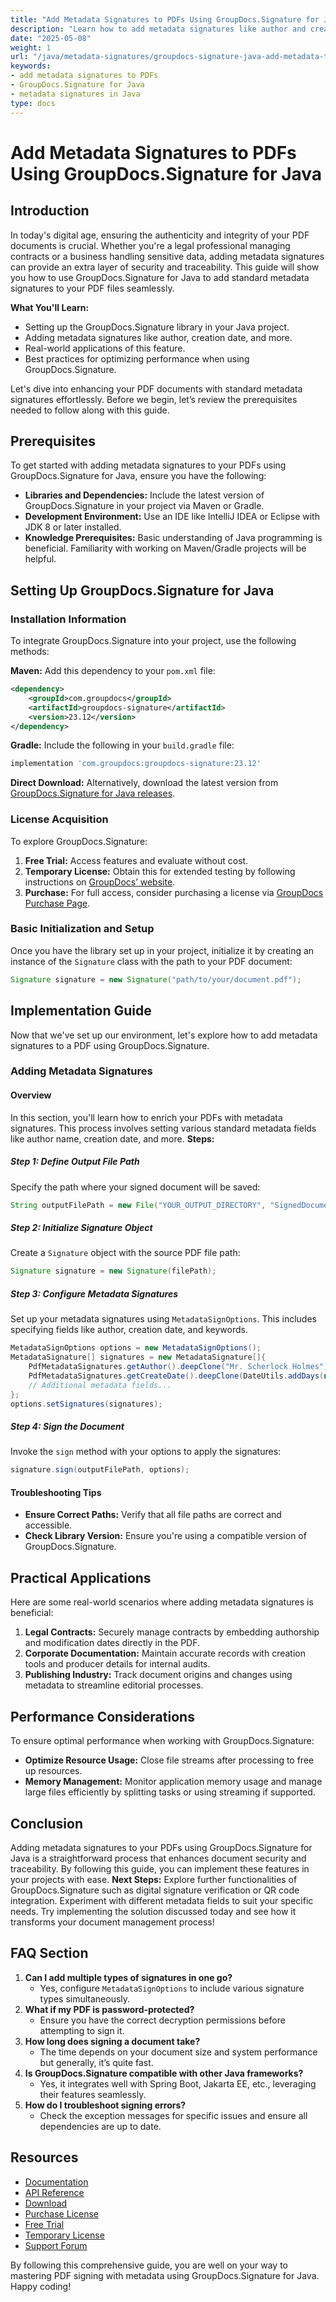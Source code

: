 ```yaml
---
title: "Add Metadata Signatures to PDFs Using GroupDocs.Signature for Java&#58; A Complete Guide"
description: "Learn how to add metadata signatures like author and creation date to your PDF documents using GroupDocs.Signature for Java. Secure your files with this comprehensive guide."
date: "2025-05-08"
weight: 1
url: "/java/metadata-signatures/groupdocs-signature-java-add-metadata-to-pdfs/"
keywords:
- add metadata signatures to PDFs
- GroupDocs.Signature for Java
- metadata signatures in Java
type: docs
---
```

# Add Metadata Signatures to PDFs Using GroupDocs.Signature for Java
## Introduction
In today's digital age, ensuring the authenticity and integrity of your PDF documents is crucial. Whether you're a legal professional managing contracts or a business handling sensitive data, adding metadata signatures can provide an extra layer of security and traceability. This guide will show you how to use GroupDocs.Signature for Java to add standard metadata signatures to your PDF files seamlessly.

**What You'll Learn:**
- Setting up the GroupDocs.Signature library in your Java project.
- Adding metadata signatures like author, creation date, and more.
- Real-world applications of this feature.
- Best practices for optimizing performance when using GroupDocs.Signature.

Let's dive into enhancing your PDF documents with standard metadata signatures effortlessly. Before we begin, let’s review the prerequisites needed to follow along with this guide.

## Prerequisites
To get started with adding metadata signatures to your PDFs using GroupDocs.Signature for Java, ensure you have the following:
- **Libraries and Dependencies:** Include the latest version of GroupDocs.Signature in your project via Maven or Gradle.
- **Development Environment:** Use an IDE like IntelliJ IDEA or Eclipse with JDK 8 or later installed.
- **Knowledge Prerequisites:** Basic understanding of Java programming is beneficial. Familiarity with working on Maven/Gradle projects will be helpful.

## Setting Up GroupDocs.Signature for Java
### Installation Information
To integrate GroupDocs.Signature into your project, use the following methods:

**Maven:**
Add this dependency to your `pom.xml` file:
```xml
<dependency>
    <groupId>com.groupdocs</groupId>
    <artifactId>groupdocs-signature</artifactId>
    <version>23.12</version>
</dependency>
```

**Gradle:**
Include the following in your `build.gradle` file:
```gradle
implementation 'com.groupdocs:groupdocs-signature:23.12'
```

**Direct Download:** 
Alternatively, download the latest version from [GroupDocs.Signature for Java releases](https://releases.groupdocs.com/signature/java/).

### License Acquisition
To explore GroupDocs.Signature:
1. **Free Trial:** Access features and evaluate without cost.
2. **Temporary License:** Obtain this for extended testing by following instructions on [GroupDocs’ website](https://purchase.groupdocs.com/temporary-license/).
3. **Purchase:** For full access, consider purchasing a license via [GroupDocs Purchase Page](https://purchase.groupdocs.com/buy).

### Basic Initialization and Setup
Once you have the library set up in your project, initialize it by creating an instance of the `Signature` class with the path to your PDF document:
```java
Signature signature = new Signature("path/to/your/document.pdf");
```

## Implementation Guide
Now that we've set up our environment, let's explore how to add metadata signatures to a PDF using GroupDocs.Signature.
### Adding Metadata Signatures
#### Overview
In this section, you'll learn how to enrich your PDFs with metadata signatures. This process involves setting various standard metadata fields like author name, creation date, and more.
**Steps:**
##### Step 1: Define Output File Path
Specify the path where your signed document will be saved:
```java
String outputFilePath = new File("YOUR_OUTPUT_DIRECTORY", "SignedDocument.pdf").getPath();
```
##### Step 2: Initialize Signature Object
Create a `Signature` object with the source PDF file path:
```java
Signature signature = new Signature(filePath);
```
##### Step 3: Configure Metadata Signatures
Set up your metadata signatures using `MetadataSignOptions`. This includes specifying fields like author, creation date, and keywords.
```java
MetadataSignOptions options = new MetadataSignOptions();
MetadataSignature[] signatures = new MetadataSignature[]{
    PdfMetadataSignatures.getAuthor().deepClone("Mr. Scherlock Holmes"),
    PdfMetadataSignatures.getCreateDate().deepClone(DateUtils.addDays(new Date(), -1)),
    // Additional metadata fields...
};
options.setSignatures(signatures);
```
##### Step 4: Sign the Document
Invoke the `sign` method with your options to apply the signatures:
```java
signature.sign(outputFilePath, options);
```
#### Troubleshooting Tips
- **Ensure Correct Paths:** Verify that all file paths are correct and accessible.
- **Check Library Version:** Ensure you're using a compatible version of GroupDocs.Signature.

## Practical Applications
Here are some real-world scenarios where adding metadata signatures is beneficial:
1. **Legal Contracts:** Securely manage contracts by embedding authorship and modification dates directly in the PDF.
2. **Corporate Documentation:** Maintain accurate records with creation tools and producer details for internal audits.
3. **Publishing Industry:** Track document origins and changes using metadata to streamline editorial processes.

## Performance Considerations
To ensure optimal performance when working with GroupDocs.Signature:
- **Optimize Resource Usage:** Close file streams after processing to free up resources.
- **Memory Management:** Monitor application memory usage and manage large files efficiently by splitting tasks or using streaming if supported.

## Conclusion
Adding metadata signatures to your PDFs using GroupDocs.Signature for Java is a straightforward process that enhances document security and traceability. By following this guide, you can implement these features in your projects with ease.
**Next Steps:**
Explore further functionalities of GroupDocs.Signature such as digital signature verification or QR code integration. Experiment with different metadata fields to suit your specific needs.
Try implementing the solution discussed today and see how it transforms your document management process!

## FAQ Section
1. **Can I add multiple types of signatures in one go?**
   - Yes, configure `MetadataSignOptions` to include various signature types simultaneously.
2. **What if my PDF is password-protected?**
   - Ensure you have the correct decryption permissions before attempting to sign it.
3. **How long does signing a document take?**
   - The time depends on your document size and system performance but generally, it’s quite fast.
4. **Is GroupDocs.Signature compatible with other Java frameworks?**
   - Yes, it integrates well with Spring Boot, Jakarta EE, etc., leveraging their features seamlessly.
5. **How do I troubleshoot signing errors?**
   - Check the exception messages for specific issues and ensure all dependencies are up to date.

## Resources
- [Documentation](https://docs.groupdocs.com/signature/java/)
- [API Reference](https://reference.groupdocs.com/signature/java/)
- [Download](https://releases.groupdocs.com/signature/java/)
- [Purchase License](https://purchase.groupdocs.com/buy)
- [Free Trial](https://releases.groupdocs.com/signature/java/)
- [Temporary License](https://purchase.groupdocs.com/temporary-license/)
- [Support Forum](https://forum.groupdocs.com/c/signature/) 

By following this comprehensive guide, you are well on your way to mastering PDF signing with metadata using GroupDocs.Signature for Java. Happy coding!
